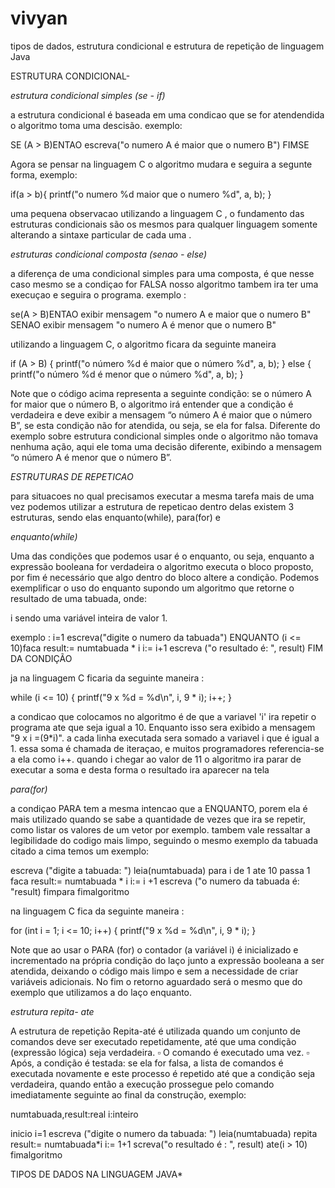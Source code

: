 # vivyan
tipos de dados, estrutura condicional e estrutura de repetição de linguagem Java 

ESTRUTURA CONDICIONAL-

*estrutura condicional simples (se - if)*

a estrutura condicional é baseada em uma condicao que se for atendendida o algoritmo toma uma descisão. exemplo: 

SE (A > B)ENTAO 
 escreva("o numero A é maior que o numero B")
FIMSE 

Agora se pensar na linguagem C o algoritmo mudara e seguira a segunte forma, exemplo:

if(a > b){
   printf("o numero %d maior que o numero %d", a, b);
}

uma pequena observacao  utilizando a linguagem C , o fundamento das estruturas condicionais são os mesmos para qualquer linguagem 
somente  alterando a sintaxe  particular de cada uma .



*estruturas condicional composta (senao - else)*

a diferença de uma condicional simples para uma composta, é que nesse caso mesmo se  a condiçao for FALSA nosso algoritmo 
tambem 
ira ter uma execuçao e seguira o programa. exemplo : 

se(A > B)ENTAO 
  exibir mensagem "o numero A e maior que o numero B"
  SENAO
  exibir mensagem "o numero A é menor que o numero B"
  
utilizando a linguagem C, o algoritmo ficara da seguinte maneira 

 if (A > B) {
    printf("o número %d é maior que o número %d", a, b);
} else {
    printf("o número %d é menor que o número %d", a, b);
}

Note que o código acima representa a seguinte condição: se o número A for maior que o número B, o algoritmo irá entender que 
a condição é verdadeira e deve exibir a mensagem “o número A é maior que o número B”, se esta condição não for atendida, ou 
seja, se ela for falsa.
Diferente do exemplo sobre estrutura condicional simples onde o algoritmo não tomava nenhuma ação, aqui ele toma uma decisão 
diferente, exibindo a mensagem “o número A é menor que o número B”.

*ESTRUTURAS DE REPETICAO*

para situacoes no qual precisamos executar a mesma tarefa mais de uma vez podemos utilizar a estrutura de repeticao dentro delas existem 3 estruturas, sendo elas enquanto(while), para(for) e 


*enquanto(while)*

Uma das condições que podemos usar é o enquanto, ou seja, enquanto a expressão booleana for verdadeira o algoritmo executa o 
bloco proposto, por fim é necessário que algo dentro do bloco altere a condição.
Podemos exemplificar o uso do enquanto supondo um algoritmo que retorne o resultado de uma tabuada, onde:

i sendo uma variável inteira de valor 1.

exemplo : 
i=1
escreva("digite o numero da tabuada")
 ENQUANTO (i <= 10)faca
	 result:= numtabuada * i
 	 i:= i+1 
    escreva ("o resultado é: ", result)
FIM DA CONDIÇÃO

ja na linguagem C ficaria da seguinte maneira :

while (i <= 10) {
       printf("9 x %d = %d\n", i, 9 * i);
       i++;
   }

a condicao que colocamos no algoritmo é de que a variavel 'i' ira repetir o programa ate que seja igual a 10. Enquanto isso sera exibido a mensagem "9 x i =(9*i)". a cada linha executada sera somado a variavel i que é igual a 1. essa soma é chamada de iteraçao, e muitos programadores referencia-se a ela como i++. quando i chegar ao valor de 11 o algoritmo ira parar de executar a soma e desta forma o resultado ira aparecer na tela


*para(for)*

a condiçao PARA  tem a mesma intencao que a ENQUANTO, 
porem ela é mais utilizado quando se sabe a quantidade de 
vezes que ira se repetir, como listar os valores de um 
vetor por exemplo. tambem vale ressaltar a legibilidade do 
codigo mais limpo, seguindo o mesmo exemplo da tabuada 
citado a cima temos um exemplo: 

escreva ("digite a tabuada: ")
leia(numtabuada)
 para i de 1 ate 10 passa 1 faca
  result:= numtabuada * i 
   i:= i +1
   escreva ("o numero da tabuada é: "result)
  fimpara
 fimalgoritmo 
 
 
 na linguagem C fica da seguinte maneira :
 
 for (int i = 1; i <= 10; i++) {
       printf("9 x %d = %d\n", i, 9 * i);
   }



Note que ao usar o PARA (for) o contador (a variável i) é inicializado e incrementado na própria condição do laço junto a expressão booleana a ser atendida, deixando o código mais limpo e sem a necessidade de criar variáveis adicionais.
No fim o retorno aguardado será o mesmo que do exemplo que utilizamos a do laço enquanto.



*estrutura repita- ate*

A estrutura de repetição Repita-até é utilizada quando
um conjunto de comandos deve ser executado
repetidamente, até que uma condição (expressão lógica)
seja verdadeira. ▫ O comando é executado uma vez.
▫ Após, a condição é testada: se ela for falsa, a lista de
comandos é executada novamente e este processo é
repetido até que a condição seja verdadeira, quando
então a execução prossegue pelo comando
imediatamente seguinte ao final da construção, exemplo:

numtabuada,result:real
i:inteiro

inicio
  i=1
  escreva ("digite o numero da tabuada: ")
  leia(numtabuada)
   repita 
    result:= numtabuada*i 
    i:= 1+1 
     screva("o resultado é : ", result)
   ate(i > 10)
fimalgoritmo 





TIPOS DE DADOS NA  LINGUAGEM JAVA*

